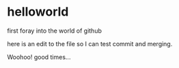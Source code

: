 # helloworld
first foray into the world of github

here is an edit to the file so I can test commit and merging.

Woohoo!  good times...
